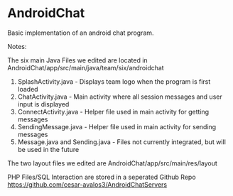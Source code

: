 # AndroidChat
Basic implementation of an android chat program.

Notes: 

The six main Java Files we edited are located in AndroidChat/app/src/main/java/team/six/androidchat
  1. SplashActivity.java - Displays team logo when the program is first loaded
  2. ChatActivity.java - Main activity where all session messages and user input is displayed
  3. ConnectActivity.java - Helper file used in main activity for getting messages 
  4. SendingMessage.java - Helper file used in main activity for sending messages
  5. Message.java and Sending.java - Files not currently integrated, but will be used in the future 
  
The two layout files we edited are AndroidChat/app/src/main/res/layout

 
 PHP Files/SQL Interaction are stored in a seperated Github Repo https://github.com/cesar-avalos3/AndroidChatServers
